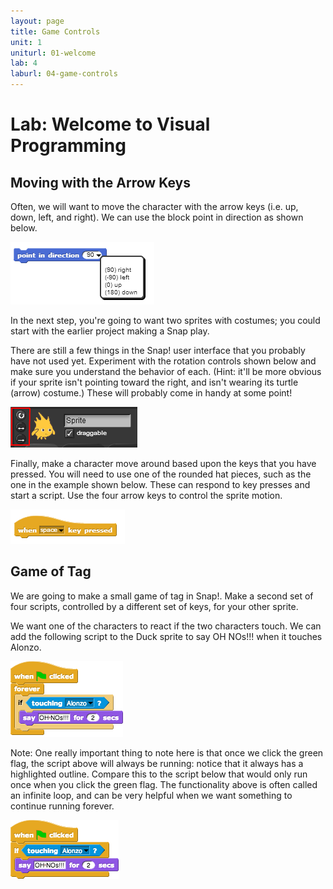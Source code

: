 ```yaml
---
layout: page
title: Game Controls
unit: 1
uniturl: 01-welcome
lab: 4
laburl: 04-game-controls
---
```


Lab: Welcome to Visual Programming
==================================

Moving with the Arrow Keys
------------------
Often, we will want to move the character with the arrow keys (i.e. up, down, left, and right). We can use the 
block point in direction as shown below. 

<img src="point-in-direction-block.png">

In the next step, you're going to want two sprites with costumes; you could start with the earlier project making a 
Snap play.

There are still a few things in the Snap! user interface that you probably have not used yet. Experiment with the 
rotation controls shown below and make sure you understand the behavior of each. (Hint: it'll be more obvious if your 
sprite isn't pointing toward the right, and isn't wearing its turtle (arrow) costume.) These will probably come in handy 
at some point! 

<img src="rotation-controls.png">

Finally, make a character move around based upon the keys that you have pressed. You will need to use one of the 
rounded hat pieces, such as the one in the example shown below. These can respond to key presses and start a script. 
Use the four arrow keys to control the sprite motion. 

<img src="when-space-key-pressed-block.png">

Game of Tag
------------------
We are going to make a small game of tag in Snap!. Make a second set of four scripts, controlled by a 
different set of keys, for your other sprite.

We want one of the characters to react if the two characters touch. We can add the following script to the 
Duck sprite to say OH NOs!!! when it touches Alonzo. 

<img src="ohnos.png">

Note: One really important thing to note here is that once we click the green flag, the script 
above will always be running: notice that it always has a highlighted outline. Compare this to the script below 
that would only run once when you click the green flag. The functionality above is often called an infinite loop, 
and can be very helpful when we want something to continue running forever. 

<img src="ohno-once.png">

